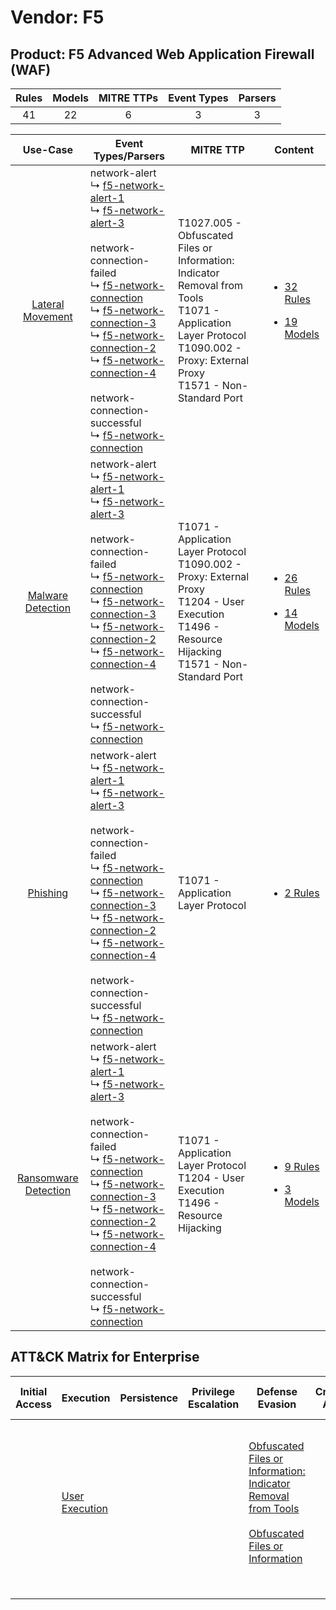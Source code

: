 Vendor: F5
==========
Product: F5 Advanced Web Application Firewall (WAF)
---------------------------------------------------
| Rules | Models | MITRE TTPs | Event Types | Parsers |
|:-----:|:------:|:----------:|:-----------:|:-------:|
|  41   |   22   |     6      |      3      |    3    |

|                               Use-Case                               | Event Types/Parsers                                                                                                                                                                                                                                                                                                                                                                                                                                                                                                                                                                                                                                          | MITRE TTP                                                                                                                                                                             | Content                                                                                                                                       |
|:--------------------------------------------------------------------:| ------------------------------------------------------------------------------------------------------------------------------------------------------------------------------------------------------------------------------------------------------------------------------------------------------------------------------------------------------------------------------------------------------------------------------------------------------------------------------------------------------------------------------------------------------------------------------------------------------------------------------------------------------------ | ------------------------------------------------------------------------------------------------------------------------------------------------------------------------------------- | --------------------------------------------------------------------------------------------------------------------------------------------- |
|     [Lateral Movement](../../../UseCases/uc_lateral_movement.md)     |  network-alert<br> ↳ [f5-network-alert-1](Parsers/parserContent_f5-network-alert-1.md)<br> ↳ [f5-network-alert-3](Parsers/parserContent_f5-network-alert-3.md)<br><br> network-connection-failed<br> ↳ [f5-network-connection](Parsers/parserContent_f5-network-connection.md)<br> ↳ [f5-network-connection-3](Parsers/parserContent_f5-network-connection-3.md)<br> ↳ [f5-network-connection-2](Parsers/parserContent_f5-network-connection-2.md)<br> ↳ [f5-network-connection-4](Parsers/parserContent_f5-network-connection-4.md)<br><br> network-connection-successful<br> ↳ [f5-network-connection](Parsers/parserContent_f5-network-connection.md)<br> | T1027.005 - Obfuscated Files or Information: Indicator Removal from Tools<br>T1071 - Application Layer Protocol<br>T1090.002 - Proxy: External Proxy<br>T1571 - Non-Standard Port<br> | [<ul><li>32 Rules</li></ul><ul><li>19 Models</li></ul>](Rules_Models/r_m_f5_f5_advanced_web_application_firewall_(waf)_Lateral_Movement.md)   |
|    [Malware Detection](../../../UseCases/uc_malware_detection.md)    |  network-alert<br> ↳ [f5-network-alert-1](Parsers/parserContent_f5-network-alert-1.md)<br> ↳ [f5-network-alert-3](Parsers/parserContent_f5-network-alert-3.md)<br><br> network-connection-failed<br> ↳ [f5-network-connection](Parsers/parserContent_f5-network-connection.md)<br> ↳ [f5-network-connection-3](Parsers/parserContent_f5-network-connection-3.md)<br> ↳ [f5-network-connection-2](Parsers/parserContent_f5-network-connection-2.md)<br> ↳ [f5-network-connection-4](Parsers/parserContent_f5-network-connection-4.md)<br><br> network-connection-successful<br> ↳ [f5-network-connection](Parsers/parserContent_f5-network-connection.md)<br> | T1071 - Application Layer Protocol<br>T1090.002 - Proxy: External Proxy<br>T1204 - User Execution<br>T1496 - Resource Hijacking<br>T1571 - Non-Standard Port<br>                      | [<ul><li>26 Rules</li></ul><ul><li>14 Models</li></ul>](Rules_Models/r_m_f5_f5_advanced_web_application_firewall_(waf)_Malware_Detection.md)  |
|             [Phishing](../../../UseCases/uc_phishing.md)             |  network-alert<br> ↳ [f5-network-alert-1](Parsers/parserContent_f5-network-alert-1.md)<br> ↳ [f5-network-alert-3](Parsers/parserContent_f5-network-alert-3.md)<br><br> network-connection-failed<br> ↳ [f5-network-connection](Parsers/parserContent_f5-network-connection.md)<br> ↳ [f5-network-connection-3](Parsers/parserContent_f5-network-connection-3.md)<br> ↳ [f5-network-connection-2](Parsers/parserContent_f5-network-connection-2.md)<br> ↳ [f5-network-connection-4](Parsers/parserContent_f5-network-connection-4.md)<br><br> network-connection-successful<br> ↳ [f5-network-connection](Parsers/parserContent_f5-network-connection.md)<br> | T1071 - Application Layer Protocol<br>                                                                                                                                                | [<ul><li>2 Rules</li></ul>](Rules_Models/r_m_f5_f5_advanced_web_application_firewall_(waf)_Phishing.md)                                       |
| [Ransomware Detection](../../../UseCases/uc_ransomware_detection.md) |  network-alert<br> ↳ [f5-network-alert-1](Parsers/parserContent_f5-network-alert-1.md)<br> ↳ [f5-network-alert-3](Parsers/parserContent_f5-network-alert-3.md)<br><br> network-connection-failed<br> ↳ [f5-network-connection](Parsers/parserContent_f5-network-connection.md)<br> ↳ [f5-network-connection-3](Parsers/parserContent_f5-network-connection-3.md)<br> ↳ [f5-network-connection-2](Parsers/parserContent_f5-network-connection-2.md)<br> ↳ [f5-network-connection-4](Parsers/parserContent_f5-network-connection-4.md)<br><br> network-connection-successful<br> ↳ [f5-network-connection](Parsers/parserContent_f5-network-connection.md)<br> | T1071 - Application Layer Protocol<br>T1204 - User Execution<br>T1496 - Resource Hijacking<br>                                                                                        | [<ul><li>9 Rules</li></ul><ul><li>3 Models</li></ul>](Rules_Models/r_m_f5_f5_advanced_web_application_firewall_(waf)_Ransomware_Detection.md) |

ATT&CK Matrix for Enterprise
----------------------------
| Initial Access | Execution                                                           | Persistence | Privilege Escalation | Defense Evasion                                                                                                                                                                                            | Credential Access | Discovery | Lateral Movement | Collection | Command and Control                                                                                                                                                                                                                                                                           | Exfiltration | Impact                                                                  |
| -------------- | ------------------------------------------------------------------- | ----------- | -------------------- | ---------------------------------------------------------------------------------------------------------------------------------------------------------------------------------------------------------- | ----------------- | --------- | ---------------- | ---------- | --------------------------------------------------------------------------------------------------------------------------------------------------------------------------------------------------------------------------------------------------------------------------------------------- | ------------ | ----------------------------------------------------------------------- |
|                | [User Execution](https://attack.mitre.org/techniques/T1204)<br><br> |             |                      | [Obfuscated Files or Information: Indicator Removal from Tools](https://attack.mitre.org/techniques/T1027/005)<br><br>[Obfuscated Files or Information](https://attack.mitre.org/techniques/T1027)<br><br> |                   |           |                  |            | [Non-Standard Port](https://attack.mitre.org/techniques/T1571)<br><br>[Proxy: External Proxy](https://attack.mitre.org/techniques/T1090/002)<br><br>[Application Layer Protocol](https://attack.mitre.org/techniques/T1071)<br><br>[Proxy](https://attack.mitre.org/techniques/T1090)<br><br> |              | [Resource Hijacking](https://attack.mitre.org/techniques/T1496)<br><br> |